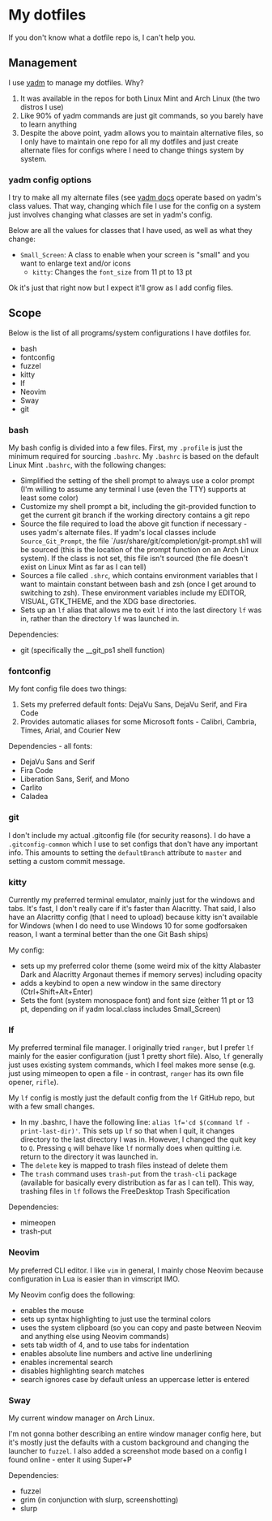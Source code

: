 # My dotfiles

If you don't know what a dotfile repo is, I can't help you.

## Management

I use [yadm](https://yadm.io/) to manage my dotfiles. Why?

1. It was available in the repos for both Linux Mint and Arch Linux (the two distros I use)
2. Like 90% of yadm commands are just git commands, so you barely have to learn anything
3. Despite the above point, yadm allows you to maintain alternative files, so I only have to maintain one repo for all my dotfiles and just create alternate files for configs where I need to change things system by system.

### yadm config options

I try to make all my alternate files (see [yadm docs](https://yadm.io/docs/alternates#) operate based on yadm's class values. That way, changing which file I use for the config on a system just involves changing what classes are set in yadm's config. 

Below are all the values for classes that I have used, as well as what they change:

- `Small_Screen`: A class to enable when your screen is "small" and you want to enlarge text and/or icons
	- `kitty`: Changes the `font_size` from 11 pt to 13 pt

Ok it's just that right now but I expect it'll grow as I add config files. 

## Scope

Below is the list of all programs/system configurations I have dotfiles for.

- bash
- fontconfig
- fuzzel
- kitty
- lf
- Neovim
- Sway
- git

### bash

My bash config is divided into a few files. First, my `.profile` is just the minimum required for sourcing `.bashrc`. My `.bashrc` is based on the default Linux Mint `.bashrc`, with the following changes:

- Simplified the setting of the shell prompt to always use a color prompt (I'm willing to assume any terminal I use (even the TTY) supports at least some color)
- Customize my shell prompt a bit, including the git-provided function to get the current git branch if the working directory contains a git repo
- Source the file required to load the above git function if necessary - uses yadm's alternate files. If yadm's local classes include `Source_Git_Prompt`, the file `/usr/share/git/completion/git-prompt.sh1 will be sourced (this is the location of the prompt function on an Arch Linux system). If the class is not set, this file isn't sourced (the file doesn't exist on Linux Mint as far as I can tell)
- Sources a file called `.shrc`, which contains environment variables that I want to maintain constant between bash and zsh (once I get around to switching to zsh). These environment variables include my EDITOR, VISUAL, GTK_THEME, and the XDG base directories.
- Sets up an `lf` alias that allows me to exit `lf` into the last directory `lf` was in, rather than the directory `lf` was launched in.

Dependencies:
- git (specifically the __git_ps1 shell function)

### fontconfig

My font config file does two things:

1. Sets my preferred default fonts: DejaVu Sans, DejaVu Serif, and Fira Code
2. Provides automatic aliases for some Microsoft fonts - Calibri, Cambria, Times, Arial, and Courier New

Dependencies - all fonts:

- DejaVu Sans and Serif
- Fira Code
- Liberation Sans, Serif, and Mono
- Carlito
- Caladea

### git

I don't include my actual .gitconfig file (for security reasons). I do have a `.gitconfig-common` which I use to set configs that don't have any important info. This amounts to setting the `defaultBranch` attribute to `master` and setting a custom commit message.

### kitty

Currently my preferred terminal emulator, mainly just for the windows and tabs. It's fast, I don't really care if it's faster than Alacritty. That said, I also have an Alacritty config (that I need to upload) because kitty isn't available for Windows (when I do need to use Windows 10 for some godforsaken reason, I want a terminal better than the one Git Bash ships)

My config:
- sets up my preferred color theme (some weird mix of the kitty Alabaster Dark and Alacritty Argonaut themes if memory serves) including opacity
- adds a keybind to open a new window in the same directory (Ctrl+Shift+Alt+Enter)
- Sets the font (system monospace font) and font size (either 11 pt or 13 pt, depending on if yadm local.class includes Small\_Screen)

### lf

My preferred terminal file manager. I originally tried `ranger`, but I prefer `lf` mainly for the easier configuration (just 1 pretty short file). Also, `lf` generally just uses existing system commands, which I feel makes more sense (e.g. just using mimeopen to open a file - in contrast, `ranger` has its own file opener, `rifle`).

My `lf` config is mostly just the default config from the `lf` GitHub repo, but with a few small changes.

- In my .bashrc, I have the following line: `alias lf='cd $(command lf -print-last-dir)'`. This sets up `lf` so that when I quit, it changes directory to the last directory I was in. However, I changed the quit key to `Q`. Pressing `q` will behave like `lf` normally does when quitting i.e. return to the directory it was launched in.
- The `delete` key is mapped to trash files instead of delete them
- The `trash` command uses `trash-put` from the `trash-cli` package (available for basically every distribution as far as I can tell). This way, trashing files in `lf` follows the FreeDesktop Trash Specification

Dependencies:

- mimeopen
- trash-put

### Neovim

My preferred CLI editor. I like `vim` in general, I mainly chose Neovim because configuration in Lua is easier than in vimscript IMO.

My Neovim config does the following:
- enables the mouse
- sets up syntax highlighting to just use the terminal colors
- uses the system clipboard (so you can copy and paste between Neovim and anything else using Neovim commands)
- sets tab width of 4, and to use tabs for indentation
- enables absolute line numbers and active line underlining
- enables incremental search
- disables highlighting search matches
- search ignores case by default unless an uppercase letter is entered

### Sway

My current window manager on Arch Linux.

I'm not gonna bother describing an entire window manager config here, but it's mostly just the defaults with a custom background and changing the launcher to `fuzzel`. I also added a screenshot mode based on a config I found online - enter it using Super+P

Dependencies:

- fuzzel
- grim (in conjunction with slurp, screenshotting)
- slurp
